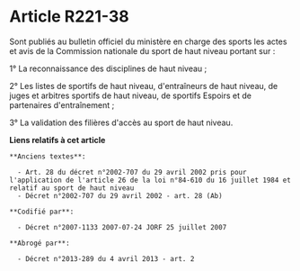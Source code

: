 # Article R221-38

Sont publiés au bulletin officiel du ministère en charge des sports les actes et avis de la Commission nationale du sport de
haut niveau portant sur :

1° La reconnaissance des disciplines de haut niveau ;

2° Les listes de sportifs de haut niveau, d'entraîneurs de haut niveau, de juges et arbitres sportifs de haut niveau, de
sportifs Espoirs et de partenaires d'entraînement ;

3° La validation des filières d'accès au sport de haut niveau.

**Liens relatifs à cet article**

	**Anciens textes**:

	  - Art. 28 du décret n°2002-707 du 29 avril 2002 pris pour l'application de l'article 26 de la loi n°84-610 du 16 juillet 1984 et relatif au sport de haut niveau
	  - Décret n°2002-707 du 29 avril 2002 - art. 28 (Ab)

	**Codifié par**:

	  - Décret n°2007-1133 2007-07-24 JORF 25 juillet 2007

	**Abrogé par**:

	  - Décret n°2013-289 du 4 avril 2013 - art. 2
